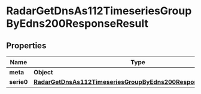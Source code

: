 

# RadarGetDnsAs112TimeseriesGroupByEdns200ResponseResult


## Properties

| Name | Type | Description | Notes |
|------------ | ------------- | ------------- | -------------|
|**meta** | **Object** |  |  |
|**serie0** | [**RadarGetDnsAs112TimeseriesGroupByEdns200ResponseResultSerie0**](RadarGetDnsAs112TimeseriesGroupByEdns200ResponseResultSerie0.md) |  |  |



